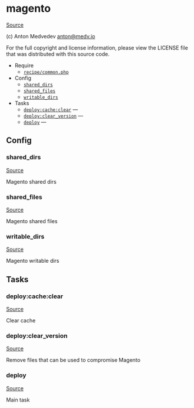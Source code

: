 <!-- DO NOT EDIT THIS FILE! -->
<!-- Instead edit recipe/magento.php -->
<!-- Then run bin/docgen -->

# magento

[Source](/recipe/magento.php)

(c) Anton Medvedev <anton@medv.io>

For the full copyright and license information, please view the LICENSE
file that was distributed with this source code.


* Require
  * [`recipe/common.php`](/recipe/common.php)
* Config
  * [`shared_dirs`](#shared_dirs)
  * [`shared_files`](#shared_files)
  * [`writable_dirs`](#writable_dirs)
* Tasks
  * [`deploy:cache:clear`](#deploy:cache:clear) — 
  * [`deploy:clear_version`](#deploy:clear_version) — 
  * [`deploy`](#deploy) — 

## Config
### shared_dirs
[Source](/recipe/magento.php#L17)

Magento shared dirs

### shared_files
[Source](/recipe/magento.php#L20)

Magento shared files

### writable_dirs
[Source](/recipe/magento.php#L23)

Magento writable dirs


## Tasks
### deploy:cache:clear
[Source](/recipe/magento.php#L28)

Clear cache

### deploy:clear_version
[Source](/recipe/magento.php#L35)

Remove files that can be used to compromise Magento

### deploy
[Source](/recipe/magento.php#L48)

Main task

